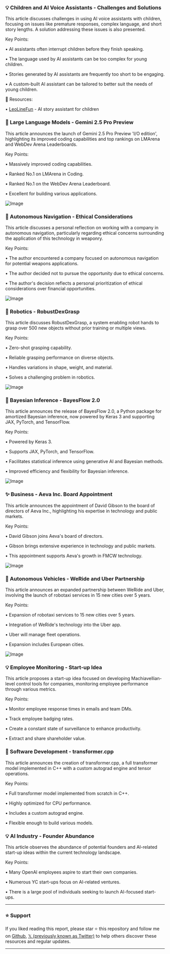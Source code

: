 ### 💡 Children and AI Voice Assistants - Challenges and Solutions

This article discusses challenges in using AI voice assistants with children, focusing on issues like premature responses, complex language, and short story lengths.  A solution addressing these issues is also presented.

Key Points:

• AI assistants often interrupt children before they finish speaking.


•  The language used by AI assistants can be too complex for young children.


• Stories generated by AI assistants are frequently too short to be engaging.


• A custom-built AI assistant can be tailored to better suit the needs of young children.


🔗 Resources:

• [LeoLineFun](https://x.com/leolinefun) - AI story assistant for children


### 🚀 Large Language Models - Gemini 2.5 Pro Preview

This article announces the launch of Gemini 2.5 Pro Preview 'I/O edition', highlighting its improved coding capabilities and top rankings on LMArena and WebDev Arena Leaderboards.

Key Points:

•  Massively improved coding capabilities.


• Ranked No.1 on LMArena in Coding.


• Ranked No.1 on the WebDev Arena Leaderboard.


•  Excellent for building various applications.


![Image](https://pbs.twimg.com/amplify_video_thumb/1919778857193816064/img/LCmMnPy6Z2pmfVVV.jpg)

### 🤖 Autonomous Navigation - Ethical Considerations

This article discusses a personal reflection on working with a company in autonomous navigation, particularly regarding ethical concerns surrounding the application of this technology in weaponry.

Key Points:

•  The author encountered a company focused on autonomous navigation for potential weapons applications.


•  The author decided not to pursue the opportunity due to ethical concerns.


•  The author's decision reflects a personal prioritization of ethical considerations over financial opportunities.



![Image](https://pbs.twimg.com/media/GqSHf1cWIAAx0Da?format=jpg&name=small)


### 🤖 Robotics - RobustDexGrasp

This article discusses RobustDexGrasp, a system enabling robot hands to grasp over 500 new objects without prior training or multiple views.

Key Points:

•  Zero-shot grasping capability.


•  Reliable grasping performance on diverse objects.


•  Handles variations in shape, weight, and material.


•  Solves a challenging problem in robotics.



![Image](https://pbs.twimg.com/amplify_video_thumb/1919649862733148160/img/sasqfcoZ3J65H5PZ.jpg)


### 🚀 Bayesian Inference - BayesFlow 2.0

This article announces the release of BayesFlow 2.0, a Python package for amortized Bayesian inference, now powered by Keras 3 and supporting JAX, PyTorch, and TensorFlow.

Key Points:

• Powered by Keras 3.


• Supports JAX, PyTorch, and TensorFlow.


•  Facilitates statistical inference using generative AI and Bayesian methods.


•  Improved efficiency and flexibility for Bayesian inference.



![Image](https://pbs.twimg.com/media/GqRwfD_bAAMtwF5?format=jpg&name=small)


### ✨ Business - Aeva Inc. Board Appointment

This article announces the appointment of David Gibson to the board of directors of Aeva Inc., highlighting his expertise in technology and public markets.

Key Points:

• David Gibson joins Aeva's board of directors.


•  Gibson brings extensive experience in technology and public markets.


•  This appointment supports Aeva's growth in FMCW technology.



![Image](https://pbs.twimg.com/media/GqNodmtbwAAi5BM?format=jpg&name=small)


### 🚀 Autonomous Vehicles - WeRide and Uber Partnership

This article announces an expanded partnership between WeRide and Uber, involving the launch of robotaxi services in 15 new cities over 5 years.

Key Points:

•  Expansion of robotaxi services to 15 new cities over 5 years.


•  Integration of WeRide's technology into the Uber app.


•  Uber will manage fleet operations.


•  Expansion includes European cities.



![Image](https://pbs.twimg.com/media/GqNscV2bAAAnfvv?format=jpg&name=small)


### 💡 Employee Monitoring -  Start-up Idea

This article proposes a start-up idea focused on developing Machiavellian-level control tools for companies, monitoring employee performance through various metrics.

Key Points:

•  Monitor employee response times in emails and team DMs.


•  Track employee badging rates.


•  Create a constant state of surveillance to enhance productivity.


•  Extract and share shareholder value.



### 🚀 Software Development - transformer.cpp

This article announces the creation of transformer.cpp, a full transformer model implemented in C++ with a custom autograd engine and tensor operations.

Key Points:

•  Full transformer model implemented from scratch in C++.


•  Highly optimized for CPU performance.


•  Includes a custom autograd engine.


•  Flexible enough to build various models.



### 💡 AI Industry - Founder Abundance

This article observes the abundance of potential founders and AI-related start-up ideas within the current technology landscape.

Key Points:

•  Many OpenAI employees aspire to start their own companies.


•  Numerous YC start-ups focus on AI-related ventures.


•  There is a large pool of individuals seeking to launch AI-focused start-ups.


---

### ⭐️ Support

If you liked reading this report, please star ⭐️ this repository and follow me on [Github](https://github.com/Drix10), [𝕏 (previously known as Twitter)](https://x.com/DRIX_10_) to help others discover these resources and regular updates.

---
